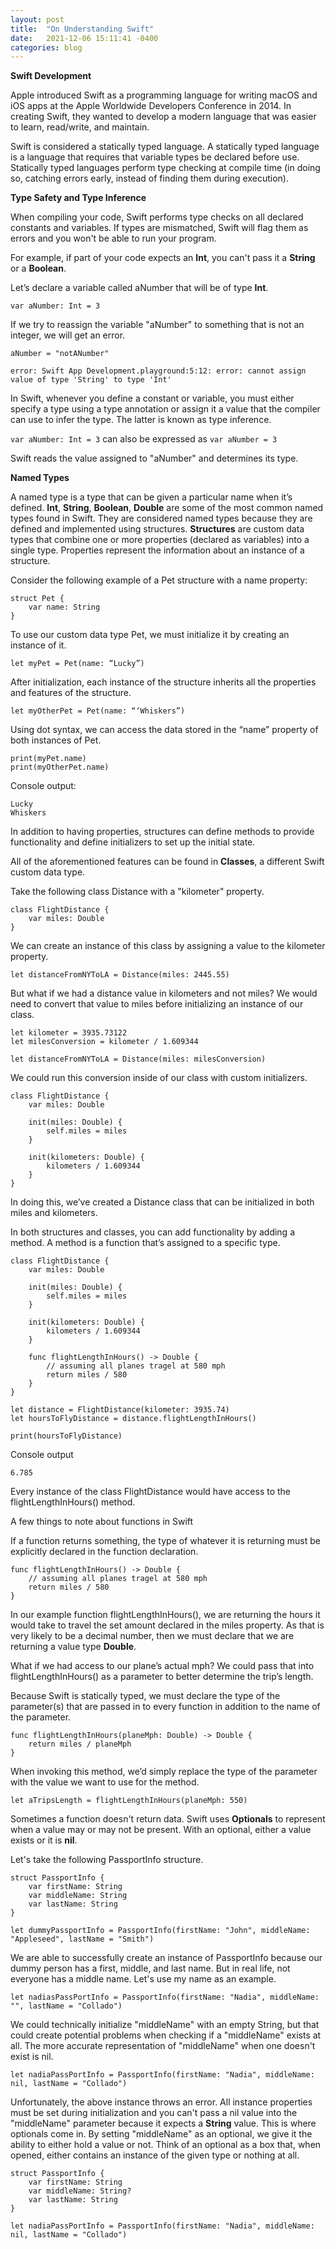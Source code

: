 ```yaml
---
layout: post
title:  "On Understanding Swift"
date:   2021-12-06 15:11:41 -0400
categories: blog
---
```


**Swift Development**

Apple introduced Swift as a programming language for writing macOS and iOS apps at the Apple Worldwide Developers Conference in 2014. In creating Swift, they wanted to develop a modern language that was easier to learn, read/write, and maintain.

Swift is considered a statically typed language. A statically typed language is a language that requires that variable types be declared before use. Statically typed languages perform type checking at compile time (in doing so, catching errors early, instead of finding them during execution). 

**Type Safety and Type Inference**

When compiling your code, Swift performs type checks on all declared constants and variables. If types are mismatched, Swift will flag them as errors and you won't be able to run your program.

For example, if part of your code expects an **Int**, you can't pass it a **String** or a **Boolean**.

Let’s declare a variable called aNumber that will be of type **Int**.

```
var aNumber: Int = 3
```

If we try to reassign the variable "aNumber" to something that is not an integer, we will get an error.

```
aNumber = "notANumber"
```

```
error: Swift App Development.playground:5:12: error: cannot assign value of type 'String' to type 'Int'
```

In Swift, whenever you define a constant or variable, you must either specify a type using a type annotation or assign it a value that the compiler can use to infer the type. The latter is known as type inference.

```var aNumber: Int = 3``` can also be expressed as ```var aNumber = 3```

Swift reads the value assigned to "aNumber" and determines its type.

**Named Types**

A named type is a type that can be given a particular name when it’s defined. **Int**, **String**, **Boolean**, **Double** are some of the most common named types found in Swift. They are considered named types because they are defined and implemented using structures. **Structures** are custom data types that combine one or more properties (declared as variables) into a single type. Properties represent the information about an instance of a structure. 

Consider the following example of a Pet structure with a name property:

```
struct Pet {
    var name: String
}
```

To use our custom data type Pet, we must initialize it by creating an instance of it. 

```
let myPet = Pet(name: “Lucky”)
```

After initialization, each instance of the structure inherits all the properties and features of the structure. 

```
let myOtherPet = Pet(name: “‘Whiskers”)
```

Using dot syntax, we can access the data stored in the “name” property of both instances of Pet. 

```
print(myPet.name)
print(myOtherPet.name)
```

Console output:

```
Lucky
Whiskers
```

In addition to having properties, structures can define methods to provide functionality and define initializers to set up the initial state. 

All of the aforementioned features can be found in **Classes**, a different Swift custom data type. 

Take the following class Distance with a "kilometer" property.

```
class FlightDistance {
    var miles: Double
}
```

We can create an instance of this class by assigning a value to the kilometer property.

```
let distanceFromNYToLA = Distance(miles: 2445.55)
```

But what if we had a distance value in kilometers and not miles? We would need to convert that value to miles before initializing an instance of our class. 

```
let kilometer = 3935.73122
let milesConversion = kilometer / 1.609344

let distanceFromNYToLA = Distance(miles: milesConversion)
```

We could run this conversion inside of our class with custom initializers.

```
class FlightDistance {
    var miles: Double

    init(miles: Double) {
        self.miles = miles
    }

    init(kilometers: Double) {
        kilometers / 1.609344
    }
}
```

In doing this, we’ve created a Distance class that can be initialized in both miles and kilometers.

In both structures and classes, you can add functionality by adding a method. A method is a function that’s assigned to a specific type.

```
class FlightDistance {
    var miles: Double

    init(miles: Double) {
        self.miles = miles
    }

    init(kilometers: Double) {
        kilometers / 1.609344
    }

    func flightLengthInHours() -> Double {
        // assuming all planes tragel at 580 mph
        return miles / 580
    }
}

let distance = FlightDistance(kilometer: 3935.74)
let hoursToFlyDistance = distance.flightLengthInHours()

print(hoursToFlyDistance)
```
Console output 

```
6.785
```

Every instance of the class FlightDistance would have access to the flightLengthInHours() method.

A few things to note about functions in Swift

If a function returns something, the type of whatever it is returning must be explicitly declared in the function declaration. 

```
func flightLengthInHours() -> Double {
    // assuming all planes tragel at 580 mph
    return miles / 580
}
```

In our example function flightLengthInHours(), we are returning the hours it would take to travel the set amount declared in the miles property. As that is very likely to be a decimal number, then we must declare that we are returning a value type **Double**.

What if we had access to our plane’s actual mph? We could pass that into flightLengthInHours() as a parameter to better determine the trip’s length.

Because Swift is statically typed, we must declare the type of the parameter(s) that are passed in to every function in addition to the name of the parameter. 

```
func flightLengthInHours(planeMph: Double) -> Double {
    return miles / planeMph
}
```

When invoking this method, we’d simply replace the type of the parameter with the value we want to use for the method.

```
let aTripsLength = flightLengthInHours(planeMph: 550)
```

Sometimes a function doesn't return data. Swift uses **Optionals** to represent when a value may or may not be present. With an optional, either a value exists or it is **nil**.

Let's take the following PassportInfo structure. 

```
struct PassportInfo {
    var firstName: String
    var middleName: String
    var lastName: String
}
```

```
let dummyPassportInfo = PassportInfo(firstName: "John", middleName: "Appleseed", lastName = "Smith")
```

We are able to successfully create an instance of PassportInfo because our dummy person has a first, middle, and last name. But in real life, not everyone has a middle name. Let's use my name as an example. 

```
let nadiasPassPortInfo = PassportInfo(firstName: "Nadia", middleName: "", lastName = "Collado")
```

We could technically initialize "middleName" with an empty String, but that could create potential problems when checking if a "middleName" exists at all. The more accurate representation of "middleName" when one doesn't exist is nil. 

```
let nadiaPassPortInfo = PassportInfo(firstName: "Nadia", middleName: nil, lastName = "Collado")
```

Unfortunately, the above instance throws an error. All instance properties must be set during initialization and you can't pass a nil value into the "middleName" parameter because it expects a **String** value. This is where optionals come in. By setting "middleName" as an optional, we give it the ability to either hold a value or not. Think of an optional as a box that, when opened, either contains an instance of the given type or nothing at all. 

```
struct PassportInfo {
    var firstName: String
    var middleName: String?
    var lastName: String
}

let nadiaPassPortInfo = PassportInfo(firstName: "Nadia", middleName: nil, lastName = "Collado")

```





